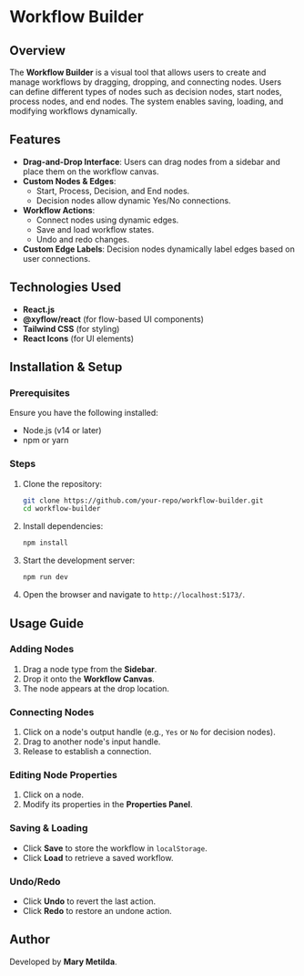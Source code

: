# Workflow Builder

## Overview

The **Workflow Builder** is a visual tool that allows users to create and manage workflows by dragging, dropping, and connecting nodes. Users can define different types of nodes such as decision nodes, start nodes, process nodes, and end nodes. The system enables saving, loading, and modifying workflows dynamically.

## Features

- **Drag-and-Drop Interface**: Users can drag nodes from a sidebar and place them on the workflow canvas.
- **Custom Nodes & Edges**:
  - Start, Process, Decision, and End nodes.
  - Decision nodes allow dynamic Yes/No connections.
- **Workflow Actions**:
  - Connect nodes using dynamic edges.
  - Save and load workflow states.
  - Undo and redo changes.
- **Custom Edge Labels**: Decision nodes dynamically label edges based on user connections.

## Technologies Used

- **React.js**
- **@xyflow/react** (for flow-based UI components)
- **Tailwind CSS** (for styling)
- **React Icons** (for UI elements)

## Installation & Setup

### Prerequisites

Ensure you have the following installed:

- Node.js (v14 or later)
- npm or yarn

### Steps

1. Clone the repository:
   ```sh
   git clone https://github.com/your-repo/workflow-builder.git
   cd workflow-builder
   ```
2. Install dependencies:
   ```sh
   npm install
   ```
3. Start the development server:
   ```sh
   npm run dev
   ```
4. Open the browser and navigate to `http://localhost:5173/`.

## Usage Guide

### Adding Nodes

1. Drag a node type from the **Sidebar**.
2. Drop it onto the **Workflow Canvas**.
3. The node appears at the drop location.

### Connecting Nodes

1. Click on a node's output handle (e.g., `Yes` or `No` for decision nodes).
2. Drag to another node's input handle.
3. Release to establish a connection.

### Editing Node Properties

1. Click on a node.
2. Modify its properties in the **Properties Panel**.

### Saving & Loading

- Click **Save** to store the workflow in `localStorage`.
- Click **Load** to retrieve a saved workflow.

### Undo/Redo

- Click **Undo** to revert the last action.
- Click **Redo** to restore an undone action.

## Author

Developed by **Mary Metilda**.
